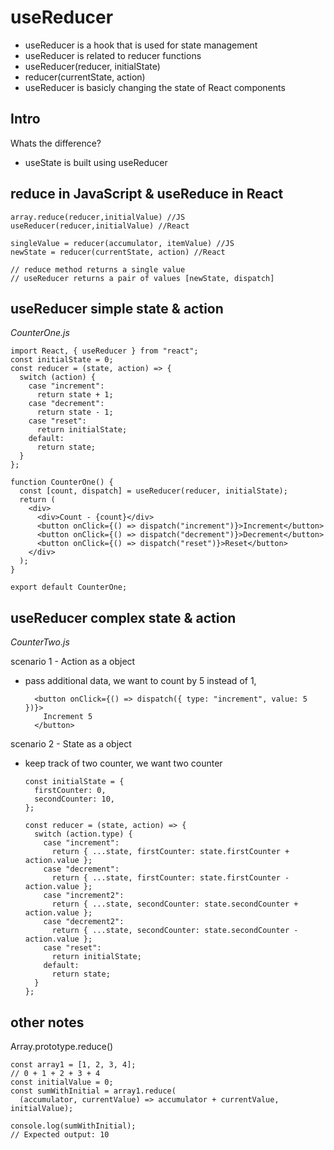 # useReducer

- useReducer is a hook that is used for state management
- useReducer is related to reducer functions
- useReducer(reducer, initialState)
- reducer(currentState, action)
- useReducer is basicly changing the state of React components

## Intro

Whats the difference?

- useState is built using useReducer

## reduce in JavaScript & useReduce in React

    array.reduce(reducer,initialValue) //JS
    useReducer(reducer,initialValue) //React

    singleValue = reducer(accumulator, itemValue) //JS
    newState = reducer(currentState, action) //React

    // reduce method returns a single value
    // useReducer returns a pair of values [newState, dispatch]

## useReducer simple state & action

_CounterOne.js_

    import React, { useReducer } from "react";
    const initialState = 0;
    const reducer = (state, action) => {
      switch (action) {
        case "increment":
          return state + 1;
        case "decrement":
          return state - 1;
        case "reset":
          return initialState;
        default:
          return state;
      }
    };

    function CounterOne() {
      const [count, dispatch] = useReducer(reducer, initialState);
      return (
        <div>
          <div>Count - {count}</div>
          <button onClick={() => dispatch("increment")}>Increment</button>
          <button onClick={() => dispatch("decrement")}>Decrement</button>
          <button onClick={() => dispatch("reset")}>Reset</button>
        </div>
      );
    }

    export default CounterOne;

## useReducer complex state & action

_CounterTwo.js_

scenario 1 - Action as a object

- pass additional data, we want to count by 5 instead of 1,

        <button onClick={() => dispatch({ type: "increment", value: 5 })}>
          Increment 5
        </button>

scenario 2 - State as a object

- keep track of two counter, we want two counter

      const initialState = {
        firstCounter: 0,
        secondCounter: 10,
      };

      const reducer = (state, action) => {
        switch (action.type) {
          case "increment":
            return { ...state, firstCounter: state.firstCounter + action.value };
          case "decrement":
            return { ...state, firstCounter: state.firstCounter - action.value };
          case "increment2":
            return { ...state, secondCounter: state.secondCounter + action.value };
          case "decrement2":
            return { ...state, secondCounter: state.secondCounter - action.value };
          case "reset":
            return initialState;
          default:
            return state;
        }
      };

## other notes

Array.prototype.reduce()

    const array1 = [1, 2, 3, 4];
    // 0 + 1 + 2 + 3 + 4
    const initialValue = 0;
    const sumWithInitial = array1.reduce(
      (accumulator, currentValue) => accumulator + currentValue, initialValue);

    console.log(sumWithInitial);
    // Expected output: 10
